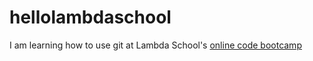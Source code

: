# hellolambdaschool
I am learning how to use git at Lambda School's [online code bootcamp](https://lambdaschool.com/mini-bootcamp)